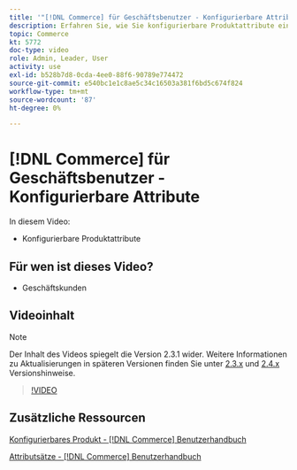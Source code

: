 ```yaml
---
title: '"[!DNL Commerce] für Geschäftsbenutzer - Konfigurierbare Attribute"'
description: Erfahren Sie, wie Sie konfigurierbare Produktattribute einrichten.
topic: Commerce
kt: 5772
doc-type: video
role: Admin, Leader, User
activity: use
exl-id: b528b7d8-0cda-4ee0-88f6-90789e774472
source-git-commit: e540bc1e1c8ae5c34c16503a381f6bd5c674f824
workflow-type: tm+mt
source-wordcount: '87'
ht-degree: 0%

---
```


# [!DNL Commerce] für Geschäftsbenutzer - Konfigurierbare Attribute

In diesem Video:

- Konfigurierbare Produktattribute

## Für wen ist dieses Video?

- Geschäftskunden

## Videoinhalt

>[!NOTE]
>
>Der Inhalt des Videos spiegelt die Version 2.3.1 wider. Weitere Informationen zu Aktualisierungen in späteren Versionen finden Sie unter [ 2.3.x](https://devdocs.magento.com/guides/v2.3/release-notes/bk-release-notes.html) und [2.4.x](https://devdocs.magento.com/guides/v2.4/release-notes/bk-release-notes.html) Versionshinweise.

>[!VIDEO](https://video.tv.adobe.com/v/35957?quality=12&learn=on)

## Zusätzliche Ressourcen

[Konfigurierbares Produkt - [!DNL Commerce] Benutzerhandbuch](https://docs.magento.com/user-guide/catalog/product-create-configurable.html)

[Attributsätze - [!DNL Commerce] Benutzerhandbuch](https://docs.magento.com/user-guide/stores/attribute-sets.html)
